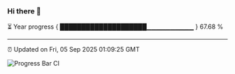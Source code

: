 ### Hi there 👋

⏳ Year progress { ████████████████████▁▁▁▁▁▁▁▁▁▁ } 67.68 %

---

⏰ Updated on Fri, 05 Sep 2025 01:09:25 GMT

![Progress Bar CI](https://github.com/liununu/liununu/workflows/Progress%20Bar%20CI/badge.svg)
